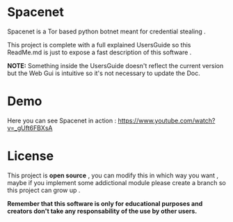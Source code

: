 # Spacenet

Spacenet is a Tor based python botnet meant for credential stealing .

This project is complete with a full explained UsersGuide so this ReadMe.md is just to expose a fast description of this software .

__NOTE:__ Something inside the UsersGuide doesn't reflect the current version but the Web Gui is intuitive so it's not necessary to update the Doc.

# Demo
Here you can see Spacenet in action : https://www.youtube.com/watch?v=_gUft6FBXsA

# License

This project is __open source__ , you can modify this in which way you want , 
maybe if you implement some addictional module please
create a branch so this project can grow up . 

__Remember that this software is only for educational purposes and creators don't take any responsability of the use by other users.__


